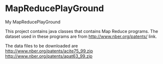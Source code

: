 MapReducePlayGround
===================

My MapReducePlayGround

This project contains java classes that contains Map Reduce programs. The dataset used in these programs are from 
http://www.nber.org/patents/ link.

The data files to be downloaded are
http://www.nber.org/patents/acite75_99.zip
http://www.nber.org/patents/apat63_99.zip
